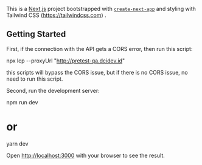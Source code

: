 This is a [Next.js](https://nextjs.org/) project bootstrapped with [`create-next-app`](https://github.com/vercel/next.js/tree/canary/packages/create-next-app) and styling with Tailwind CSS (https://tailwindcss.com) .

## Getting Started

First, if the connection with the API gets a CORS error, then run this script:

npx lcp --proxyUrl "http://pretest-qa.dcidev.id"

this scripts will bypass the CORS issue, but if there is no CORS issue, no need to run this script.

Second, run the development server:

npm run dev

# or

yarn dev

Open [http://localhost:3000](http://localhost:3000) with your browser to see the result.
